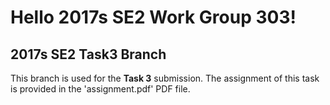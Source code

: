 # Hello 2017s SE2 Work Group 303!

## 2017s SE2 Task3 Branch

This branch is used for the **Task 3** submission.
The assignment of this task is provided in the 'assignment.pdf' PDF file.
